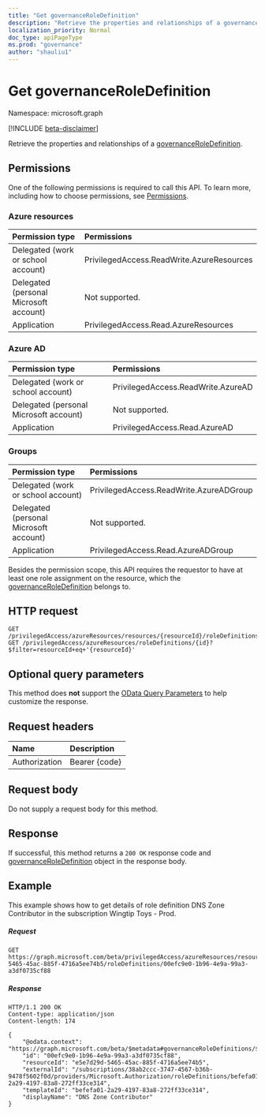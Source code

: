 ```yaml
---
title: "Get governanceRoleDefinition"
description: "Retrieve the properties and relationships of a governanceRoleDefinition."
localization_priority: Normal
doc_type: apiPageType
ms.prod: "governance"
author: "shauliu1"
---
```


# Get governanceRoleDefinition

Namespace: microsoft.graph

[!INCLUDE [beta-disclaimer](../../includes/beta-disclaimer.md)]

Retrieve the properties and relationships of a [governanceRoleDefinition](../resources/governanceroledefinition.md).

## Permissions
One of the following permissions is required to call this API. To learn more, including how to choose permissions, see [Permissions](/graph/permissions-reference#privileged-access-permissions).

### Azure resources

| Permission type | Permissions |
|:--------------- |:----------- |
| Delegated (work or school account) | PrivilegedAccess.ReadWrite.AzureResources |
| Delegated (personal Microsoft account) | Not supported. |
| Application | PrivilegedAccess.Read.AzureResources |

### Azure AD

| Permission type | Permissions |
|:--------------- |:----------- |
| Delegated (work or school account) | PrivilegedAccess.ReadWrite.AzureAD |
| Delegated (personal Microsoft account) | Not supported. |
| Application | PrivilegedAccess.Read.AzureAD |

### Groups

|Permission type | Permissions |
|:-------------- |:----------- |
| Delegated (work or school account) | PrivilegedAccess.ReadWrite.AzureADGroup |
| Delegated (personal Microsoft account) | Not supported. |
| Application | PrivilegedAccess.Read.AzureADGroup |

Besides the permission scope, this API requires the requestor to have at least one role assignment on the resource, which the [governanceRoleDefinition](../resources/governanceroledefinition.md) belongs to.

## HTTP request
<!-- { "blockType": "ignored" } -->
```http
GET /privilegedAccess/azureResources/resources/{resourceId}/roleDefinitions/{id}
GET /privilegedAccess/azureResources/roleDefinitions/{id}?$filter=resourceId+eq+'{resourceId}'
```
## Optional query parameters
This method does **not** support the [OData Query Parameters](/graph/query-parameters) to help customize the response.

## Request headers
| Name      |Description|
|:----------|:----------|
| Authorization  | Bearer {code}|


## Request body
Do not supply a request body for this method.
## Response
If successful, this method returns a `200 OK` response code and [governanceRoleDefinition](../resources/governanceroledefinition.md) object in the response body.
## Example
This example shows how to get details of role definition DNS Zone Contributor in the subscription Wingtip Toys - Prod.
<!-- {
  "blockType": "request",
  "name": "get_governanceroledefinition"
}-->
##### Request
```http
GET https://graph.microsoft.com/beta/privilegedAccess/azureResources/resources/e5e7d29d-5465-45ac-885f-4716a5ee74b5/roleDefinitions/00efc9e0-1b96-4e9a-99a3-a3df0735cf88
```
##### Response
<!-- {
  "blockType": "response",
  "truncated": false,
  "@odata.type": "microsoft.graph.governanceRoleDefinition"
} -->
```http
HTTP/1.1 200 OK
Content-type: application/json
Content-length: 174

{
    "@odata.context": "https://graph.microsoft.com/beta/$metadata#governanceRoleDefinitions/$entity",
    "id": "00efc9e0-1b96-4e9a-99a3-a3df0735cf88",
    "resourceId": "e5e7d29d-5465-45ac-885f-4716a5ee74b5",
    "externalId": "/subscriptions/38ab2ccc-3747-4567-b36b-9478f5602f0d/providers/Microsoft.Authorization/roleDefinitions/befefa01-2a29-4197-83a8-272ff33ce314",
    "templateId": "befefa01-2a29-4197-83a8-272ff33ce314",
    "displayName": "DNS Zone Contributor"
}
```

<!-- uuid: 8fcb5dbc-d5aa-4681-8e31-b001d5168d79
2015-10-25 14:57:30 UTC -->
<!--
{
  "type": "#page.annotation",
  "description": "Get governanceRoleDefinition",
  "keywords": "",
  "section": "documentation",
  "tocPath": "",
  "suppressions": []
}
-->


